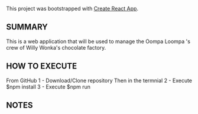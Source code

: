 This project was bootstrapped with [Create React App](https://github.com/facebook/create-react-app).

## SUMMARY

This is a web application that will be used to manage the Oompa Loompa 's crew of Willy Wonka's chocolate factory.

## HOW TO EXECUTE

From GitHub
1 - Download/Clone repository
Then in the termnial
2 - Execute $npm install
3 - Execute $npm run

## NOTES
